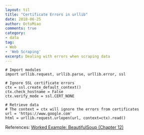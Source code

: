 ```yaml
---
layout: til
title: "Certificate Errors in urllib"
date: 2018-06-25
author: OctoMiao
comments: true
category:
- data
tag:
- Web
- 'Web Scraping'
excerpt: Dealing with errors when scraping data
---
```


```
# Import modules
import urllib.request, urllib.parse, urllib.error, ssl

# Ignore SSL certificate errors
ctx = ssl.create_default_context()
ctx.check_hostname = False
ctx.verify_mode = ssl.CERT_NONE

# Retrieve data
# The context = ctx will ignore the errors from certificates
url = 'https://www.google.com'
html = urllib.request.urlopen(url, context=ctx).read()
```


References: [Worked Example: BeautifulSoup (Chapter 12)](https://www.youtube.com/watch?v=mhaHWiSPxxE)
